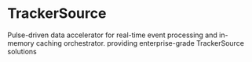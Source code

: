 # TrackerSource
Pulse-driven data accelerator for real-time event processing and in-memory caching orchestrator. providing enterprise-grade TrackerSource solutions
